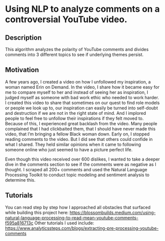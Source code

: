 # Using NLP to analyze comments on a controversial YouTube video.  


## Description 
This algorithm analyzes the polarity of YouTube comments and divides comments into 3 different topics to see if underlying themes persist.

## Motivation
A few years ago, I created a video on how I unfollowed my inspiration, a woman named Erin on Demand. In the video, I share how it became easy for me to compare myself to her and instead of seeing her as inspiration, I judged myself as someone with bad work ethic who needed to work harder. I created this video to share that sometimes on our quest to find role models or people we look up to, our inspiration can easily be turned into self-doubt and destruction if we are not in the right state of mind. And I implored people to feel free to unfollow their inspirations if they felt moved to.
Because of this, I experienced great backlash from the video. Many people complained that I had clickbaited them, that I should have never made this video, that I’m bringing a fellow Black woman down. Early on, I stopped reading comments to the video. 
But I did see that others could confide in what I shared. They held similar opinions when it came to following someone online who just seemed to have a picture perfect life. 

Even though this video received over 600 dislikes, I wanted to take a deeper dive in the comments section to see if the comments were as negative as I thought. I scraped all 200+ comments and used the Natural Language Processing Toolkit to conduct topic modeling and sentiment analysis to determine this. 

## Tutorials
You can read step by step how I approached all obstacles that surfaced while building this project here: https://blossombuilds.medium.com/using-natural-language-processing-to-read-mean-youtube-comments-f595a816713c
Other tutorials I used include:
https://www.analyticssteps.com/blogs/extracting-pre-processing-youtube-comments

